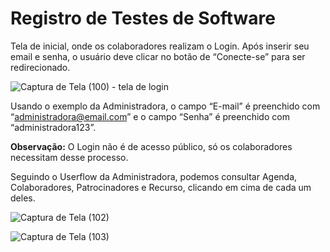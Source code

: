 # Registro de Testes de Software

Tela de inicial, onde os colaboradores realizam o Login. Após inserir seu email e senha, o usuário deve clicar no botão de “Conecte-se” para ser redirecionado. 

![Captura de Tela (100) - tela de login](https://github.com/ICEI-PUC-Minas-PMV-ADS/Artemis/assets/128847179/b66ec30e-285c-43ec-bd06-6d17932a7074)

Usando o exemplo da Administradora, o campo “E-mail” é preenchido com  “administradora@email.com” e o campo “Senha” é preenchido com “administradora123”. 

**Observação:** O Login não é de acesso público, só os colaboradores necessitam desse processo. 

Seguindo o Userflow da Administradora, podemos consultar Agenda, Colaboradores, Patrocinadores e Recurso, clicando em cima de cada um deles. 

![Captura de Tela (102)](https://github.com/ICEI-PUC-Minas-PMV-ADS/Artemis/assets/128847179/e1063907-7f97-476b-bc74-052f8cb61657)

![Captura de Tela (103)](https://github.com/ICEI-PUC-Minas-PMV-ADS/Artemis/assets/128847179/f578c845-c98d-4268-be6d-3d8acc8d280c)

